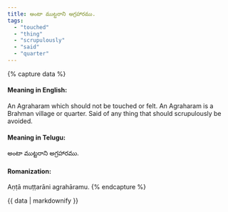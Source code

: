 ```yaml
---
title: అంటా ముట్టరాని అగ్రహారము.
tags:
  - "touched"
  - "thing"
  - "scrupulously"
  - "said"
  - "quarter"
---
```


{% capture data %}
#### Meaning in English:
An Agraharam which should not be touched or felt.
An Agraharam is a Brahman village or quarter.
Said of any thing that should scrupulously be avoided.

#### Meaning in Telugu:
అంటా ముట్టరాని అగ్రహారము.

#### Romanization:
Aṇṭā muṭṭarāni agrahāramu.
{% endcapture %}

{{ data | markdownify }}

